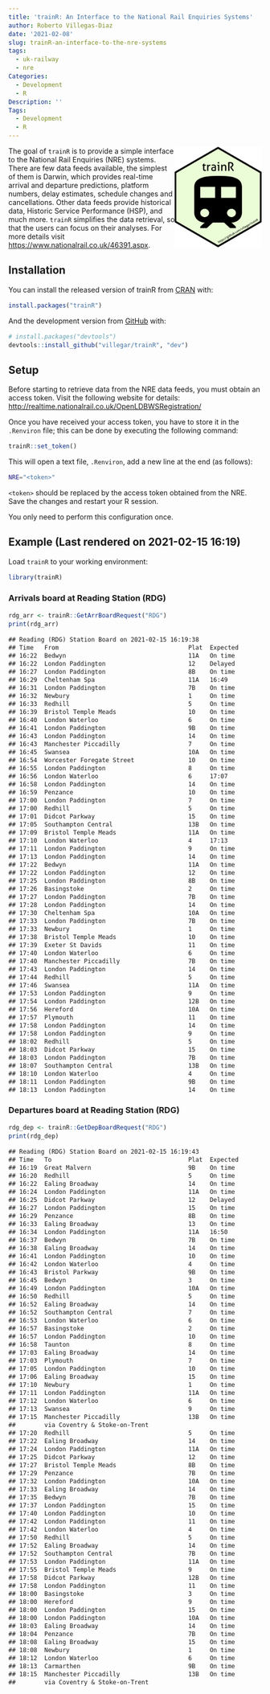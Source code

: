 ```yaml
---
title: 'trainR: An Interface to the National Rail Enquiries Systems'
author: Roberto Villegas-Diaz
date: '2021-02-08'
slug: trainR-an-interface-to-the-nre-systems
tags:
  - uk-railway
  - nre
Categories:
  - Development
  - R
Description: ''
Tags:
  - Development
  - R
---
```


<img src="https://raw.githubusercontent.com/villegar/trainR/main/inst/images/logo.png" alt="logo" align="right" height=200px/>

The goal of `trainR` is to provide a simple interface to the 
National Rail Enquiries (NRE) systems. There are few data feeds 
available, the simplest of them is Darwin, which provides real-time 
arrival and departure predictions, platform numbers, delay estimates, 
schedule changes and cancellations. Other data feeds provide historical 
data, Historic Service Performance (HSP), and much more. `trainR` 
simplifies the data retrieval, so that the users can focus on their 
analyses. For more details visit 
https://www.nationalrail.co.uk/46391.aspx.

## Installation

You can install the released version of trainR from [CRAN](https://CRAN.R-project.org) with:

``` r
install.packages("trainR")
```

And the development version from [GitHub](https://github.com/) with:

``` r
# install.packages("devtools")
devtools::install_github("villegar/trainR", "dev")
```

## Setup
Before starting to retrieve data from the NRE data feeds, you must obtain an access token. 
Visit the following website for details: http://realtime.nationalrail.co.uk/OpenLDBWSRegistration/

Once you have received your access token, you have to store it in the `.Renviron` file; this can be 
done by executing the following command:


```r
trainR::set_token()
```

This will open a text file, `.Renviron`, add a new line at the end (as follows):

```bash
NRE="<token>"
```

`<token>` should be replaced by the access token obtained from the NRE. Save the changes and restart 
your R session.

You only need to perform this configuration once.

## Example (Last rendered on 2021-02-15 16:19)

Load `trainR` to your working environment:

```r
library(trainR)
```

### Arrivals board at Reading Station (RDG)


```r
rdg_arr <- trainR::GetArrBoardRequest("RDG")
print(rdg_arr)
```

```
## Reading (RDG) Station Board on 2021-02-15 16:19:38
## Time   From                                    Plat  Expected
## 16:22  Bedwyn                                  11A   On time
## 16:22  London Paddington                       12    Delayed
## 16:27  London Paddington                       8B    On time
## 16:29  Cheltenham Spa                          11A   16:49
## 16:31  London Paddington                       7B    On time
## 16:32  Newbury                                 1     On time
## 16:33  Redhill                                 5     On time
## 16:39  Bristol Temple Meads                    10    On time
## 16:40  London Waterloo                         6     On time
## 16:41  London Paddington                       9B    On time
## 16:43  London Paddington                       14    On time
## 16:43  Manchester Piccadilly                   7     On time
## 16:45  Swansea                                 10A   On time
## 16:54  Worcester Foregate Street               10    On time
## 16:55  London Paddington                       8     On time
## 16:56  London Waterloo                         6     17:07
## 16:58  London Paddington                       14    On time
## 16:59  Penzance                                10    On time
## 17:00  London Paddington                       7     On time
## 17:00  Redhill                                 5     On time
## 17:01  Didcot Parkway                          15    On time
## 17:05  Southampton Central                     13B   On time
## 17:09  Bristol Temple Meads                    11A   On time
## 17:10  London Waterloo                         4     17:13
## 17:11  London Paddington                       9     On time
## 17:13  London Paddington                       14    On time
## 17:22  Bedwyn                                  11A   On time
## 17:22  London Paddington                       12    On time
## 17:25  London Paddington                       8B    On time
## 17:26  Basingstoke                             2     On time
## 17:27  London Paddington                       7B    On time
## 17:28  London Paddington                       14    On time
## 17:30  Cheltenham Spa                          10A   On time
## 17:33  London Paddington                       7B    On time
## 17:33  Newbury                                 1     On time
## 17:38  Bristol Temple Meads                    10    On time
## 17:39  Exeter St Davids                        11    On time
## 17:40  London Waterloo                         6     On time
## 17:40  Manchester Piccadilly                   7B    On time
## 17:43  London Paddington                       14    On time
## 17:44  Redhill                                 5     On time
## 17:46  Swansea                                 11A   On time
## 17:53  London Paddington                       9     On time
## 17:54  London Paddington                       12B   On time
## 17:56  Hereford                                10A   On time
## 17:57  Plymouth                                11    On time
## 17:58  London Paddington                       14    On time
## 17:58  London Paddington                       9     On time
## 18:02  Redhill                                 5     On time
## 18:03  Didcot Parkway                          15    On time
## 18:03  London Paddington                       7B    On time
## 18:07  Southampton Central                     13B   On time
## 18:10  London Waterloo                         4     On time
## 18:11  London Paddington                       9B    On time
## 18:13  London Paddington                       14    On time
```

### Departures board at Reading Station (RDG)


```r
rdg_dep <- trainR::GetDepBoardRequest("RDG")
print(rdg_dep)
```

```
## Reading (RDG) Station Board on 2021-02-15 16:19:43
## Time   To                                      Plat  Expected
## 16:19  Great Malvern                           9B    On time
## 16:20  Redhill                                 5     On time
## 16:22  Ealing Broadway                         14    On time
## 16:24  London Paddington                       11A   On time
## 16:25  Didcot Parkway                          12    Delayed
## 16:27  London Paddington                       15    On time
## 16:29  Penzance                                8B    On time
## 16:33  Ealing Broadway                         13    On time
## 16:34  London Paddington                       11A   16:50
## 16:37  Bedwyn                                  7B    On time
## 16:38  Ealing Broadway                         14    On time
## 16:41  London Paddington                       10    On time
## 16:42  London Waterloo                         4     On time
## 16:43  Bristol Parkway                         9B    On time
## 16:45  Bedwyn                                  3     On time
## 16:49  London Paddington                       10A   On time
## 16:50  Redhill                                 5     On time
## 16:52  Ealing Broadway                         14    On time
## 16:52  Southampton Central                     7     On time
## 16:53  London Waterloo                         6     On time
## 16:57  Basingstoke                             2     On time
## 16:57  London Paddington                       10    On time
## 16:58  Taunton                                 8     On time
## 17:03  Ealing Broadway                         14    On time
## 17:03  Plymouth                                7     On time
## 17:05  London Paddington                       10    On time
## 17:06  Ealing Broadway                         15    On time
## 17:10  Newbury                                 1     On time
## 17:11  London Paddington                       11A   On time
## 17:12  London Waterloo                         6     On time
## 17:13  Swansea                                 9     On time
## 17:15  Manchester Piccadilly                   13B   On time
##        via Coventry & Stoke-on-Trent           
## 17:20  Redhill                                 5     On time
## 17:22  Ealing Broadway                         14    On time
## 17:24  London Paddington                       11A   On time
## 17:25  Didcot Parkway                          12    On time
## 17:27  Bristol Temple Meads                    8B    On time
## 17:29  Penzance                                7B    On time
## 17:32  London Paddington                       10A   On time
## 17:33  Ealing Broadway                         14    On time
## 17:35  Bedwyn                                  7B    On time
## 17:37  London Paddington                       15    On time
## 17:40  London Paddington                       10    On time
## 17:42  London Paddington                       11    On time
## 17:42  London Waterloo                         4     On time
## 17:50  Redhill                                 5     On time
## 17:52  Ealing Broadway                         14    On time
## 17:52  Southampton Central                     7B    On time
## 17:53  London Paddington                       11A   On time
## 17:55  Bristol Temple Meads                    9     On time
## 17:58  Didcot Parkway                          12B   On time
## 17:58  London Paddington                       11    On time
## 18:00  Basingstoke                             3     On time
## 18:00  Hereford                                9     On time
## 18:00  London Paddington                       15    On time
## 18:00  London Paddington                       10A   On time
## 18:03  Ealing Broadway                         14    On time
## 18:04  Penzance                                7B    On time
## 18:08  Ealing Broadway                         15    On time
## 18:08  Newbury                                 1     On time
## 18:12  London Waterloo                         6     On time
## 18:13  Carmarthen                              9B    On time
## 18:15  Manchester Piccadilly                   13B   On time
##        via Coventry & Stoke-on-Trent
```

